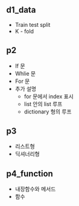 ## d1_data
- Train test split
- K - fold

## p2
- If 문
- Whlie 문
- For 문
- 추가 설명
  - for 문에서 index 표시
  - list 안의 list 루프
  - dictionary 형의 루프

## p3
- 리스트형
- 딕셔너리형

## p4_function
- 내장함수와 메서드
- 함수
